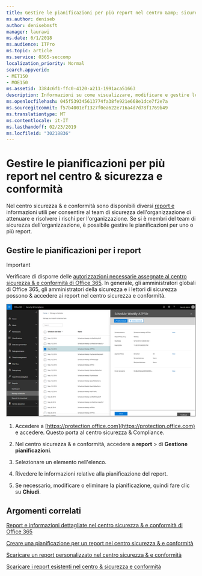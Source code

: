 ```yaml
---
title: Gestire le pianificazioni per più report nel centro &amp; sicurezza e conformità
ms.author: deniseb
author: denisebmsft
manager: laurawi
ms.date: 6/1/2018
ms.audience: ITPro
ms.topic: article
ms.service: O365-seccomp
localization_priority: Normal
search.appverid:
- MET150
- MOE150
ms.assetid: 3384c6f1-ffc0-4120-a211-1991aca51663
description: Informazioni su come visualizzare, modificare e gestire le pianificazioni per i report nel centro &amp; sicurezza e conformità.
ms.openlocfilehash: 045f539345613774fa38fe921e668e1dce7f2e7a
ms.sourcegitcommit: f57b4001ef1327f0ea622e716a4d7d78f1769b49
ms.translationtype: MT
ms.contentlocale: it-IT
ms.lasthandoff: 02/23/2019
ms.locfileid: "30218836"
---
```

# <a name="manage-schedules-for-multiple-reports-in-the-security-amp-compliance-center"></a>Gestire le pianificazioni per più report nel centro &amp; sicurezza e conformità

Nel centro sicurezza &amp; e conformità sono disponibili diversi [report e](reports-and-insights-in-security-and-compliance.md) informazioni utili per consentire al team di sicurezza dell'organizzazione di attenuare e risolvere i rischi per l'organizzazione. Se si è membri del team di sicurezza dell'organizzazione, è possibile gestire le pianificazioni per uno o più report. 
  
## <a name="manage-schedules-for-reports"></a>Gestire le pianificazioni per i report

> [!IMPORTANT]
> Verificare di disporre delle [autorizzazioni necessarie assegnate al centro sicurezza &amp; e conformità di Office 365](permissions-in-the-security-and-compliance-center.md). In generale, gli amministratori globali di Office 365, gli amministratori della sicurezza e i lettori di sicurezza possono &amp; accedere ai report nel centro sicurezza e conformità. 
  
![Nel centro sicurezza &amp; e conformità, scegliere rapporti \> Gestione pianificazioni](media/efa5e2f9-bf73-4f85-acea-f1ca7e2bca5e.png)

1. Accedere a [https://protection.office.com](https://protection.office.com) e accedere. Questo porta al centro sicurezza & Compliance.

2. Nel centro sicurezza &amp; e conformità, accedere a **report** \> di **Gestione pianificazioni**.
    
3. Selezionare un elemento nell'elenco.
    
4. Rivedere le informazioni relative alla pianificazione del report.
    
5. Se necessario, modificare o eliminare la pianificazione, quindi fare clic su **Chiudi**.
    
## <a name="related-topics"></a>Argomenti correlati

[Report e informazioni dettagliate nel centro sicurezza &amp; e conformità di Office 365](reports-and-insights-in-security-and-compliance.md)
  
[Creare una pianificazione per un report nel centro sicurezza &amp; e conformità](create-a-schedule-for-a-report.md)
  
[Scaricare un report personalizzato nel centro sicurezza &amp; e conformità](set-up-and-download-a-custom-report.md)
  
[Scaricare i report esistenti nel centro &amp; sicurezza e conformità](download-existing-reports.md)
  

